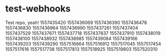 # test-webhooks

Test repo, yeah!
1557435420
1557436069
1557436390
1557436478
1557436830
1557436964
1557436990
1557437261
1557437404
1557437529
1557437671
1557437718
1557437837
1557437910
1557438019
1557438100
1557438932
1557438985
1557439084
1557439166
1557439203
1557439290
1557516864
1557516912
1557517045
1557517454
1557517616
1557517738
1557517813
1557518925
1557519803
1557520310
